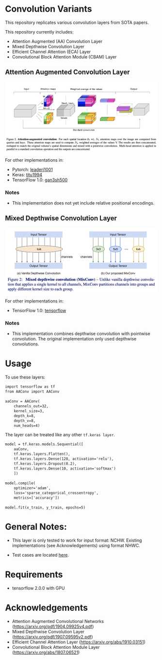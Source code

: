 # Convolution Variants
This repository replicates various convolution layers from SOTA papers.

This repository currently includes:
* Attention Augmented (AA) Convolution Layer
* Mixed Depthwise Convolution Layer
* Efficient Channel Attention (ECA) Layer
* Convolutional Block Attention Module (CBAM) Layer





## Attention Augmented Convolution Layer

![AA Convolution Diagram](images/AA_conv_diagram.png)

For other implementations in:
* Pytorch: [leaderj1001](https://github.com/leaderj1001/Attention-Augmented-Conv2d)
* Keras: [titu1994](https://github.com/titu1994/keras-attention-augmented-convs)
* TensorFlow 1.0: [gan3sh500](https://github.com/gan3sh500/attention-augmented-conv) 


### Notes

* This implementation does not yet include relative positional encodings.






## Mixed Depthwise Convolution Layer

![Mix Conv Diagram](images/MixConv_diagram.png)

For other implementations in:
* TensorFlow 1.0: [tensorflow](https://github.com/tensorflow/tpu/tree/master/models/official/mnasnet/mixnet)

### Notes

* This implementation combines depthwise convolution with pointwise convolution. The original implementation only used depthwise convolutions.





# Usage

To use these layers:

```
import tensorflow as tf
from AAConv import AAConv

aaConv = AAConv(
    channels_out=32,
    kernel_size=3,
    depth_k=8, 
    depth_v=8, 
    num_heads=4)
```

The layer can be treated like any other `tf.keras layer`.

```
model = tf.keras.models.Sequential([
    aaConv,
    tf.keras.layers.Flatten(),
    tf.keras.layers.Dense(128, activation='relu'),
    tf.keras.layers.Dropout(0.2),
    tf.keras.layers.Dense(10, activation='softmax')
    ])

model.compile(
    optimizer='adam',
    loss='sparse_categorical_crossentropy',
    metrics=['accuracy'])

model.fit(x_train, y_train, epochs=5)
```


# General Notes:

* This layer is only tested to work for input format: NCHW. Existing implementations (see Acknowledgements) using format NHWC.

* Test cases are located [here](https://github.com/JinLi711/Convolution_Variants/blob/master/Convolution_Variants/tests.py). 





# Requirements

* tensorflow 2.0.0 with GPU





# Acknowledgements

* Attention Augmented Convolutional Networks (https://arxiv.org/pdf/1904.09925v4.pdf)
* Mixed Depthwise Convolution Layer (https://arxiv.org/pdf/1907.09595v2.pdf)
* Efficient Channel Attention Layer (https://arxiv.org/abs/1910.03151)
* Convolutional Block Attention Module Layer (https://arxiv.org/abs/1807.06521)